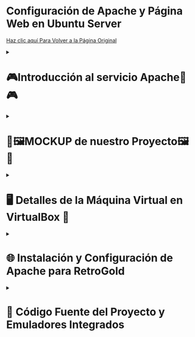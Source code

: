 # Configuración de Apache y Página Web en Ubuntu Server

<a href="https://github.com/ImDeathWis/Proyecto-pagina-emulacion./blob/main/README.md" target="_blank">Haz clic aquí Para Volver a la Página Original</a>

<details><summary><h1><strong>🎮​Introducción al servicio Apache​👾​🎮</strong></h1></summary>

<h2>📌 ¿Qué es Apache?</h2>
Apache HTTP Server, es un servidor web de código abierto que nos permite la publicación de sitios web y aplicaciones en Internet o en redes locales. Es uno de los servidores web más utilizados en el mundo debido a su <strong>flexibilidad, estabilidad y compatibilidad con múltiples sistemas operativos</strong>.

<h2>❓ ¿Por qué es necesario?</h2>

✅ Permite alojar páginas web y aplicaciones de forma accesible desde Internet.  
✅ Soporta múltiples lenguajes de programación como <strong>PHP y Python</strong>.  
✅ Es altamente <strong>configurable</strong> y permite módulos para mejorar su funcionalidad.  
✅ Es <strong>seguro</strong>, con opciones avanzadas de autenticación y cifrado.      
✅ Funciona en plataformas como <strong>Linux, Windows y macOS</strong>. 

<h2>🌐 ¿Dónde hay información oficial?</h2>

https://www.digitalocean.com/community/tutorials/how-to-install-the-apache-web-server-on-ubuntu-20-04-es  
https://httpd.apache.org/docs/trunk/es/install.html  
https://www.ionos.es/digitalguide/servidores/configuracion/instalar-apache-en-ubuntu/  
https://extassisnetwork.com/tutoriales/como-instalar-apache-en-ubuntu/

</details>

<details><summary><h1><strong>🎨🖼️MOCKUP de nuestro Proyecto🖼️🎨</strong></h1></summary>
<p>Aquí subimos el link de nuestros mockup para que lo visualicen como sería la meta final (visual) de la Página Web.</p>

<h2>Previsualizacion de como se veria la WEB</h2>
https://www.figma.com/design/8jn705VLBuXTJVUrUUnT1i/Retrogold?node-id=0-1&p=f&t=EcJ4naGGRlGmIWIv-0

<h2>Mapa de navegación de como se veria la WEB en funsionamiento</h2>
https://www.figma.com/proto/8jn705VLBuXTJVUrUUnT1i/Retrogold?node-id=0-1&p=f&t=EcJ4naGGRlGmIWIv-0&scaling=scale-down&content-scaling=fixed&page-id=0%3A1&starting-point-node-id=3%3A15

</details>


<details><summary><h1><strong>🖥️ Detalles de la Máquina Virtual en VirtualBox 🚀</strong></h1></summary>

<h3>Detalles de la MV</h3>

- <strong>Nombre:</strong> `ServidorApache`
- <strong>Tipo:</strong> Ubuntu (64-bit)  

<h3>Asignación de Recursos</h3>

- <strong>3 procesadores</strong>  
- <strong>4096 MB de RAM</strong>  
- <strong>Disco de 25 GB</strong>
- <strong>ISO: ubuntu-24.04.1-live-server-amd64.iso</strong>  

<h3>Configuración de Red</h3>

- En <strong>Adaptador 1</strong>, selecciona `Red NAT` 🌐 con la red <strong>192.168.6.0/24</strong>.
  
</details>


<details><summary><h1>🌐 Instalación y Configuración de Apache para RetroGold</h1></summary>

Este documento resume los pasos realizados para instalar y configurar el servidor Apache que aloja la web de **RetroGold**.



<details><summary><h2>📦 Instalación de Apache</h2></summary>

```bash
sudo apt update && sudo apt upgrade -y
sudo apt install apache2 -y
sudo systemctl status apache2
```

Verificamos que Apache esté activo con:

```bash
sudo systemctl status apache2
```

</details>

<details><summary><h2>⚙️ Configuración de Apache</h2></summary>

La máquina del servidor recibe **IP estática 192.168.6.20** gracias al servidor **DHCP de Sophos**.  
Se configuró el archivo `/etc/apache2/sites-available/000-default.conf` para apuntar a la ruta del sitio web:

```apache
<VirtualHost *:80>
    ServerAdmin webmaster@retrogold.es
    DocumentRoot /var/www/retrogolds
    DirectoryIndex portada.html

    ServerName retrogold.es
    ServerAlias www.retrogold.com

    ErrorLog ${APACHE_LOG_DIR}/error.log
    CustomLog ${APACHE_LOG_DIR}/access.log combined
</VirtualHost>
```

Activamos y recargamos la configuración:

```bash
sudo a2ensite 000-default.conf
sudo systemctl reload apache2
sudo apachectl -S
```

</details>

<details><summary><h2>🧪 Configuración de Cliente (/etc/hosts)</h2></summary>

En la máquina cliente, añadimos la IP estática al archivo `/etc/hosts` para asociar el dominio `www.retrogold.com`:

```bash
sudo nano /etc/hosts
```

Y se añadió la siguiente línea:

```text
192.168.6.20    www.retrogold.com
```

Esto permite acceder correctamente al servidor Apache desde un navegador en la red local usando el dominio `www.retrogold.com`.

</details>

<details><summary><h2>🗃️ Base de Datos del Proyecto: web_retrogold</h2></summary>

Como parte del sistema de gestión de usuarios y roles de RetroGold, se diseñó y configuró una base de datos relacional llamada **`web_retrogold`** utilizando **MariaDB 10.4** y gestionada con **phpMyAdmin**.

### 📐 Estructura General

La base de datos se compone de las siguientes tablas clave:

- **usuarios**: Guarda la información principal de los usuarios registrados. Soporta roles `admin` y `user`.
- **administradores**: Información extendida sobre usuarios con privilegios elevados. Incluye estado `activo` o `suspendido`.
- **moderadores**: Encargados de validar las solicitudes de administrador. Guardan contraseña cifrada.
- **solicitudes_admin**: Recoge los formularios de los usuarios que desean ser administradores. Incluye estado (`pendiente`, `aceptado`, `rechazado`) y la contraseña encriptada que se validará.
- **claves_validas**: Tabla que contiene claves únicas generadas por moderadores para permitir el acceso restringido. Cada clave tiene un estado (`usada` o no).
- **mensaje**: Permite intercambiar mensajes simples entre usuarios registrados.

### 🔐 Seguridad

- Las contraseñas de usuarios, moderadores y administradores están cifradas con **bcrypt**.
- Solo se puede acceder a funciones administrativas usando una clave generada por un moderador y almacenada en `claves_validas`.
- Todas las tablas están indexadas correctamente con claves primarias y únicas para `correo` y `username` donde corresponde.

### 🧪 Datos de prueba incluidos

Se cargaron registros de prueba para validar el flujo completo del sistema, incluyendo solicitudes pendientes y usuarios ya registrados.

Esta base de datos alimenta todo el sistema de login, solicitudes y gestión de perfiles de RetroGold.

</details>


</details>

<details><summary><h1>💾 Código Fuente del Proyecto y Emuladores Integrados</h1></summary>

### 🌐 Repositorio Web del Proyecto RetroGold

Puedes ver el código fuente completo del sitio web aquí:  
🔗 [Código Web RetroGold (HTML, CSS, JS, PHP, SQL, Python)](https://github.com/ImDeathWis/Proyecto-pagina-emulacion./tree/main/CODIGOWEB)

<details><summary><h2>🧠 Resumen General del Funcionamiento de la Web RetroGold</h2></summary>

**RetroGold** es una plataforma web que permite a los usuarios acceder y jugar videojuegos clásicos desde el navegador, además de gestionar un sistema completo de login, roles, administración y verificación mediante claves.

---

## 🎮 Emuladores Retro Integrados

La web ofrece integración directa en el navegador de los siguientes emuladores utilizando **WebAssembly**:

- **JSNES** (NES)  
- **MAME** (Arcade)  
- **JSN64** (Nintendo 64)  

📁 Las ROMs están almacenadas localmente y se enlazan dinámicamente desde la interfaz.

---

## 👤 Registro y Gestión de Usuarios

### 📝 `registerUser.html`
- Registro como usuario normal (`user`).
- Guarda datos en la tabla `usuarios`.
- Acceso a emuladores y perfil.

### 🛂 `registerAdmin.html`
- Solicitud de acceso como administrador.
- La contraseña se guarda cifrada.
- Queda en estado `pendiente` en `solicitudes_admin`.

### 🔐 Verificación mediante Clave
- El moderador acepta la solicitud y genera una clave única (`claves_validas`).
- El aspirante verifica con esa clave para activarse como administrador.

---

## 🔑 Inicio de Sesión (`login.html`)
- Valida credenciales desde la base de datos.
- Redirige según el rol:
  - `user` ➜ `home.php`
  - `admin` ➜ `dashboardAdmin.php`
  - `moderador` ➜ `panelModerador.php`

---

## 🛡️ Roles y Permisos

### 👤 Usuario (`user`)
- Acceso a juegos y perfil.

### 🛠️ Administrador (`admin`)
- Panel de gestión interna.
- No tiene control sobre solicitudes ni claves.

### 🧑‍⚖️ Moderador (`moderador`)
- Revisión de solicitudes.
- Acepta, rechaza y genera claves.
- Ve contraseñas hasheadas.

📝 **Diferencia:** El moderador controla el acceso administrativo. El administrador solo gestiona contenido interno.

---

## ⚙️ Backend y Aplicación

- HTML, CSS, JS, PHP, SQL, Python.
- AJAX y formularios.
- Base de datos `web_retrogold` con: `usuarios`, `administradores`, `moderadores`, `claves_validas`, `solicitudes_admin`, `mensaje`.

✅ Funciona sobre Apache en Ubuntu Server con IP estática.  
🔐 Acceso remoto mediante **SSL VPN Remote Access (Sophos)** y **Ngrok**.

</details>

### 🕹️ Enlaces a Emuladores Integrados

- 🎮 [Emulador JSNES (NES)](https://github.com/ImDeathWis/Proyecto-pagina-emulacion./blob/main/JSNES_Error_Report.md)  
- 🎮 [Emulador MAME (Arcade)](https://github.com/ImDeathWis/Proyecto-pagina-emulacion./blob/main/mame_wasm_guia.md)  
- 🎮 [Emulador JSN64 (Nintendo 64)](https://github.com/ImDeathWis/Proyecto-pagina-emulacion./blob/main/n64.md)  

Cada uno de estos emuladores está integrado en la interfaz web, usando WebAssembly para su funcionamiento en el navegador.

</details>
